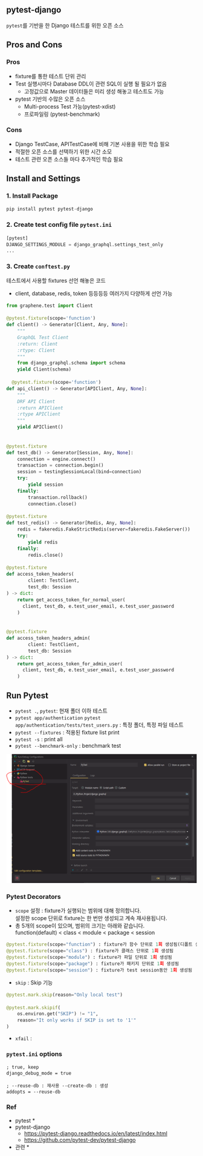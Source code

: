 ## pytest-django
`pytest`를 기반을 한 Django 테스트를 위한 오픈 소스

## Pros and Cons
### Pros
* fixture를 통한 테스트 단위 관리
* Test 실행시마다 Database DDL이 관련 SQL이 실행 될 필요가 없음
  * 고정값으로 Master 데이터들은 미리 생성 해놓고 테스트도 가능
* pytest 기반의 수많은 오픈 소스 
  * Multi-process Test 가능(pytest-xdist)
  * 프로파일링 (pytest-benchmark)  

### Cons
* Django TestCase, APITestCase에 비해 기본 사용을 위한 학습 필요
* 적절한 오픈 소스를 선택하기 위한 시간 소모 
* 테스트 관련 오픈 소스들 마다 추가적인 학습 필요

## Install and Settings
### 1. Install Package
```python
pip install pytest pytest-django
```

### 2. Create test config file `pytest.ini`
```python
[pytest]
DJANGO_SETTINGS_MODULE = django_graphql.settings_test_only
...
```

### 3. Create `conftest.py`
테스트에서 사용할 fixtures 선언 해놓은 코드
* client, database, redis, token 등등등등 여러가지 다양하게 선언 가능

```python
from graphene.test import Client

@pytest.fixture(scope='function')
def client() -> Generator[Client, Any, None]:
    """
    GraphQL Test Client
    :return: Client
    :rtype: Client
    """
    from django_graphql.schema import schema
    yield Client(schema)

  @pytest.fixture(scope='function')
def api_client() -> Generator[APIClient, Any, None]:
    """
    DRF API Client
    :return APIClient
    :rtype APIClient
    """
    yield APIClient()


@pytest.fixture
def test_db() -> Generator[Session, Any, None]:
    connection = engine.connect()
    transaction = connection.begin()
    session = testingSessionLocal(bind=connection)
    try:
        yield session
    finally:
        transaction.rollback()
        connection.close()

@pytest.fixture
def test_redis() -> Generator[Redis, Any, None]:
    redis = fakeredis.FakeStrictRedis(server=fakeredis.FakeServer())
    try:
        yield redis
    finally:
        redis.close()

@pytest.fixture
def access_token_headers(
        client: TestClient, 
        test_db: Session
) -> dict:
    return get_access_token_for_normal_user(
      client, test_db, e.test_user_email, e.test_user_password
    )


@pytest.fixture
def access_token_headers_admin(
        client: TestClient, 
        test_db: Session
) -> dict:
    return get_access_token_for_admin_user(
      client, test_db, e.test_user_email, e.test_user_password
    )
```


## Run Pytest 
* `pytest .`, `pytest`: 현재 폴더 이하 테스트
* `pytest app/authentication` `pytest app/authentication/tests/test_users.py` : 특정 폴더, 특정 파일 테스트   
* `pytest --fixtures` : 적용된 fixture list print
* `pytest -s` : print all
* `pytest --benchmark-only` : benchmark test

![](images/930dad6c.png)


### Pytest Decorators
* `scope` 설정 : fixture가 실행되는 범위에 대해 정의합니다.  
  설정한 scope 단위로 fixture는 한 번만 생성되고 계속 재사용됩니다.
* 총 5개의 scope이 있으며, 범위의 크기는 아래와 같습니다.   
  function(default) < class < module < package < session

```python
@pytest.fixture(scope="function") : fixture가 함수 단위로 1회 생성됨(디폴트 설정으로, @pytest.fixture 와 같습니다.)
@pytest.fixture(scope="class") : fixture가 클래스 단위로 1회 생성됨
@pytest.fixture(scope="module") : fixture가 파일 단위로 1회 생성됨
@pytest.fixture(scope="package") : fixture가 패키지 단위로 1회 생성됨
@pytest.fixture(scope="session") : fixture가 test session동안 1회 생성됨
```


* `skip` : Skip 기능 
```python
@pytest.mark.skip(reason="Only local test")

@pytest.mark.skipif(
    os.environ.get("SKIP") != "1", 
    reason="It only works if SKIP is set to '1'"
)
```

* `xfail` : 


### `pytest.ini` options
```shell
; true, keep
django_debug_mode = true

; --reuse-db : 재사용 --create-db : 생성
addopts = --reuse-db 
```



### Ref
* pytest
  * 
* pytest-django
  * https://pytest-django.readthedocs.io/en/latest/index.html
  * https://github.com/pytest-dev/pytest-django
* 관련 
  * 